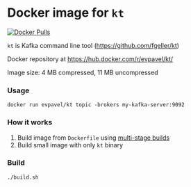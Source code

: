 # Docker image for `kt`

[![Docker Pulls](https://img.shields.io/docker/pulls/evpavel/kt.svg)](https://hub.docker.com/r/evpavel/kt)

`kt` is Kafka command line tool (https://github.com/fgeller/kt)

Docker repository at https://hub.docker.com/r/evpavel/kt/

Image size: 4 MB compressed, 11 MB uncompressed

### Usage

```
docker run evpavel/kt topic -brokers my-kafka-server:9092
```

### How it works

1. Build image from `Dockerfile` using [multi-stage builds](https://docs.docker.com/engine/userguide/eng-image/multistage-build/)
2. Build small image with only `kt` binary

### Build

```
./build.sh
```
